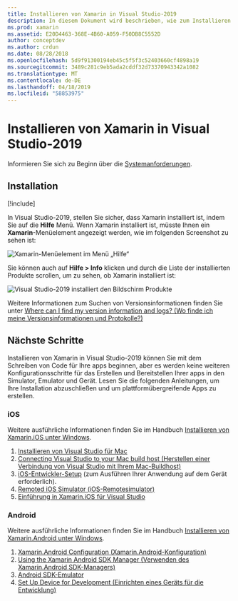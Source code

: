 ```yaml
---
title: Installieren von Xamarin in Visual Studio-2019
description: In diesem Dokument wird beschrieben, wie zum Installieren von Xamarin in Visual Studio-2019 wird. Dabei werden die Voraussetzungen, der Installationsvorgang und das Überprüfen der Installation erläutert.
ms.prod: xamarin
ms.assetid: E20D4463-368E-4B60-A059-F50DB8C5552D
author: conceptdev
ms.author: crdun
ms.date: 08/28/2018
ms.openlocfilehash: 5d9f91300194eb45c5f5f3c52403660cf4898a19
ms.sourcegitcommit: 3489c281c9eb5ada2cddf32d73370943342a1082
ms.translationtype: MT
ms.contentlocale: de-DE
ms.lasthandoff: 04/18/2019
ms.locfileid: "58853975"
---
```

# <a name="installing-xamarin-in-visual-studio-2019"></a>Installieren von Xamarin in Visual Studio-2019

<a name="requirements" />

Informieren Sie sich zu Beginn über die [Systemanforderungen](~/cross-platform/get-started/requirements.md).

## <a name="installation"></a>Installation

[!include[](~/cross-platform/includes/install-xamarin-windows.md)]

In Visual Studio-2019, stellen Sie sicher, dass Xamarin installiert ist, indem Sie auf die **Hilfe** Menü. Wenn Xamarin installiert ist, müsste Ihnen ein **Xamarin**-Menüelement angezeigt werden, wie im folgenden Screenshot zu sehen ist:

![Xamarin-Menüelement im Menü „Hilfe“](windows-images/12-xamarin-menu-item.png "Xamarin-Menüelement im Menü „Hilfe“")

Sie können auch auf **Hilfe > Info** klicken und durch die Liste der installierten Produkte scrollen, um zu sehen, ob Xamarin installiert ist:

![Visual Studio-2019 installiert den Bildschirm Produkte](windows-images/13-xamarin-is-installed.png "2019 für Visual Studio installiert den Bildschirm Produkte")

Weitere Informationen zum Suchen von Versionsinformationen finden Sie unter [Where can I find my version information and logs? (Wo finde ich meine Versionsinformationen und Protokolle?)](~/cross-platform/troubleshooting/questions/version-logs.md)

## <a name="next-steps"></a>Nächste Schritte

Installieren von Xamarin in Visual Studio-2019 können Sie mit dem Schreiben von Code für Ihre apps beginnen, aber es werden keine weiteren Konfigurationsschritte für das Erstellen und Bereitstellen Ihrer apps in den Simulator, Emulator und Gerät. Lesen Sie die folgenden Anleitungen, um Ihre Installation abzuschließen und um plattformübergreifende Apps zu erstellen.

### <a name="ios"></a>iOS

Weitere ausführliche Informationen finden Sie im Handbuch [Installieren von Xamarin.iOS unter Windows](~/ios/get-started/installation/windows/index.md). 

1. [Installieren von Visual Studio für Mac](https://docs.microsoft.com/visualstudio/mac/installation)
2. [Connecting Visual Studio to your Mac build host (Herstellen einer Verbindung von Visual Studio mit Ihrem Mac-Buildhost)](~/ios/get-started/installation/windows/connecting-to-mac/index.md)
3. [iOS-Entwickler-Setup](~/ios/get-started/installation/device-provisioning/index.md) (zum Ausführen Ihrer Anwendung auf dem Gerät erforderlich).
5. [Remoted iOS Simulator (iOS-Remotesimulator)](~/tools/ios-simulator/index.md)
6. [Einführung in Xamarin.iOS für Visual Studio](~/ios/get-started/installation/windows/introduction-to-xamarin-ios-for-visual-studio.md)

### <a name="android"></a>Android

Weitere ausführliche Informationen finden Sie im Handbuch [Installieren von Xamarin.Android unter Windows](~/android/get-started/installation/windows.md).

1. [Xamarin.Android Configuration (Xamarin.Android-Konfiguration)](~/android/get-started/installation/windows.md#configuration)
2. [Using the Xamarin Android SDK Manager (Verwenden des Xamarin.Android SDK-Managers)](~/android/get-started/installation/android-sdk.md?ide=vs)
3. [Android SDK-Emulator](~/android/get-started/installation/android-emulator/index.md)
4. [Set Up Device for Development (Einrichten eines Geräts für die Entwicklung)](~/android/get-started/installation/set-up-device-for-development.md)
